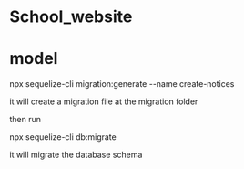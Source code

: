 # School_website

# model

npx sequelize-cli migration:generate --name create-notices

it will create a migration file at the migration folder 

then run 

npx sequelize-cli db:migrate

it will migrate the database schema 




